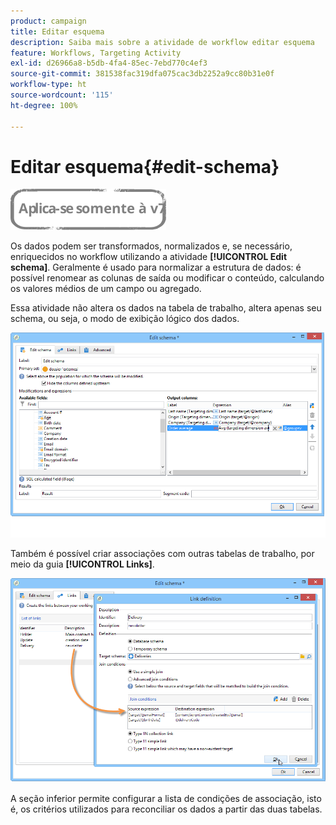```yaml
---
product: campaign
title: Editar esquema
description: Saiba mais sobre a atividade de workflow editar esquema
feature: Workflows, Targeting Activity
exl-id: d26966a8-b5db-4fa4-85ec-7ebd770c4ef3
source-git-commit: 381538fac319dfa075cac3db2252a9cc80b31e0f
workflow-type: ht
source-wordcount: '115'
ht-degree: 100%

---
```


# Editar esquema{#edit-schema}

![](../../assets/v7-only.svg)

Os dados podem ser transformados, normalizados e, se necessário, enriquecidos no workflow utilizando a atividade **[!UICONTROL Edit schema]**. Geralmente é usado para normalizar a estrutura de dados: é possível renomear as colunas de saída ou modificar o conteúdo, calculando os valores médios de um campo ou agregado.

Essa atividade não altera os dados na tabela de trabalho, altera apenas seu schema, ou seja, o modo de exibição lógico dos dados.

![](assets/wf_manipulation_box.png)

Também é possível criar associações com outras tabelas de trabalho, por meio da guia **[!UICONTROL Links]**.

![](assets/wf_manipulation_box_link_tab.png)

A seção inferior permite configurar a lista de condições de associação, isto é, os critérios utilizados para reconciliar os dados a partir das duas tabelas.

